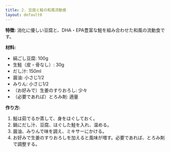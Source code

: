 ```yaml
---
title: 2. 豆腐と鮭の和風流動食
layout: default0
---
```

**特徴:** 消化に優しい豆腐と、DHA・EPA豊富な鮭を組み合わせた和風の流動食です。

**材料:**

* 絹ごし豆腐: 100g
* 生鮭（皮・骨なし）: 30g
* だし汁: 150ml
* 醤油: 小さじ1/2
* みりん: 小さじ1/2
* （お好みで）生姜のすりおろし: 少々
* （必要であれば）とろみ剤: 適量

**作り方:**

1.  鮭は茹でるか蒸して、身をほぐしておく。
2.  鍋にだし汁、豆腐、ほぐした鮭を入れ、温める。
3.  醤油、みりんで味を調え、ミキサーにかける。
4.  お好みで生姜のすりおろしを加えると風味が増す。必要であれば、とろみ剤で調整する。
